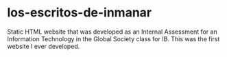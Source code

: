 # los-escritos-de-inmanar
Static HTML website that was developed as an Internal Assessment for an Information Technology in the Global Society class for IB. This was the first website I ever developed.
